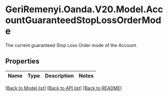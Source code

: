 # GeriRemenyi.Oanda.V20.Model.AccountGuaranteedStopLossOrderMode
The current guaranteed Stop Loss Order mode of the Account.
## Properties

Name | Type | Description | Notes
------------ | ------------- | ------------- | -------------

[[Back to Model list]](../README.md#documentation-for-models) [[Back to API list]](../README.md#documentation-for-api-endpoints) [[Back to README]](../README.md)

